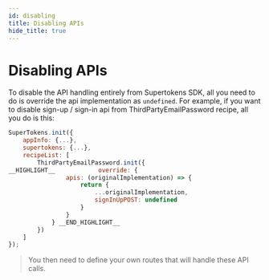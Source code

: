 ```yaml
---
id: disabling
title: Disabling APIs
hide_title: true
---
```


# Disabling APIs

To disable the API handling entirely from Supertokens SDK, all you need to do is override the api implementation as `undefined`. For example, if you want to disable sign-up / sign-in api from ThirdPartyEmailPassword recipe, all you do is this:

<!--DOCUSAURUS_CODE_TABS-->
<!--ReactJS-->
```js
SuperTokens.init({
    appInfo: {...},
    supertokens: {...},
    recipeList: [
        ThirdPartyEmailPassword.init({
__HIGHLIGHT__            override: {
                apis: (originalImplementation) => {
                    return {
                        ...originalImplementation,
                        signInUpPOST: undefined
                    }
                }
            } __END_HIGHLIGHT__
        })
    ]
});
```
<!--END_DOCUSAURUS_CODE_TABS-->

> You then need to define your own routes that will handle these API calls.